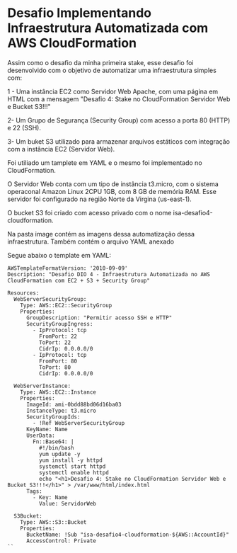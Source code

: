 # Desafio Implementando Infraestrutura Automatizada com AWS CloudFormation

Assim como o desafio da minha primeira stake, esse desafio foi desenvolvido com o objetivo de automatizar uma infraestrutura simples com:

1 - Uma instância EC2 como Servidor Web Apache, com uma página em HTML com a mensagem "Desafio 4: Stake no CloudFormation Servidor Web e Bucket S3!!!"

2- Um Grupo de Segurança (Security Group) com acesso a porta 80 (HTTP) e 22 (SSH).

3- Um buket S3 utilizado para armazenar arquivos estáticos com integração com a instância EC2 (Servidor Web).

Foi utiliado um tamplete em YAML e o mesmo foi implementado no CloudFormation.

O Servidor Web conta com um tipo de instância t3.micro, com o sistema operaconal Amazon Linux 2CPU 1GB, com 8 GB de memória RAM. Esse servidor foi configurado na região Norte da Virgina (us-east-1).

O bucket S3 foi criado com acesso privado com o nome isa-desafio4-cloudformation.

Na pasta image contém as imagens dessa automatização dessa infraestrutura. Também contém o arquivo YAML anexado 

Segue abaixo o template em YAML:

```
AWSTemplateFormatVersion: '2010-09-09'
Description: "Desafio DIO 4 - Infraestrutura Automatizada no AWS CloudFormation com EC2 + S3 + Security Group"

Resources:
  WebServerSecurityGroup:
    Type: AWS::EC2::SecurityGroup
    Properties:
      GroupDescription: "Permitir acesso SSH e HTTP"
      SecurityGroupIngress:
        - IpProtocol: tcp
          FromPort: 22
          ToPort: 22
          CidrIp: 0.0.0.0/0
        - IpProtocol: tcp
          FromPort: 80
          ToPort: 80
          CidrIp: 0.0.0.0/0

  WebServerInstance:
    Type: AWS::EC2::Instance
    Properties:
      ImageId: ami-0bdd88bd06d16ba03
      InstanceType: t3.micro
      SecurityGroupIds:
        - !Ref WebServerSecurityGroup
      KeyName: Name
      UserData:
        Fn::Base64: |
          #!/bin/bash
          yum update -y
          yum install -y httpd
          systemctl start httpd
          systemctl enable httpd
          echo "<h1>Desafio 4: Stake no CloudFormation Servidor Web e Bucket S3!!!</h1>" > /var/www/html/index.html
      Tags:
        - Key: Name
          Value: ServidorWeb

  S3Bucket:
    Type: AWS::S3::Bucket
    Properties:
      BucketName: !Sub "isa-desafio4-cloudformation-${AWS::AccountId}"
      AccessControl: Private
``
